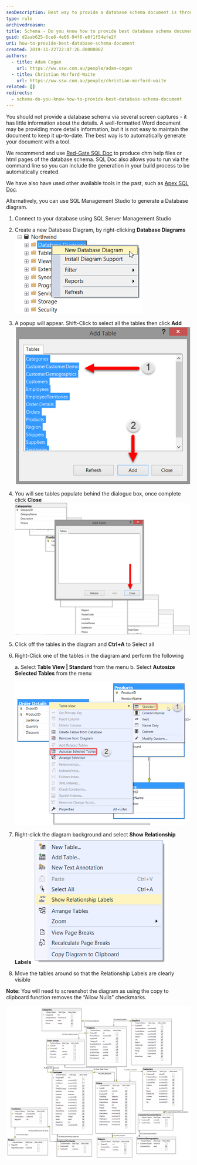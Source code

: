 ```yaml
---
seoDescription: Best way to provide a database schema document is through automatic generation using tools like Red-Gate SQL Doc or Apex SQL Doc, which can produce chm help files or html pages of the database schema.
type: rule
archivedreason:
title: Schema - Do you know how to provide best database schema document?
guid: d2aab625-6ce6-4e66-94f6-e6f1f54efe2f
uri: how-to-provide-best-database-schema-document
created: 2019-11-22T22:47:26.0000000Z
authors:
  - title: Adam Cogan
    url: https://ww.ssw.com.au/people/adam-cogan
  - title: Christian Morford-Waite
    url: https://ww.ssw.com.au/people/christian-morford-waite
related: []
redirects:
  - schema-do-you-know-how-to-provide-best-database-schema-document
---
```


You should not provide a database schema via several screen captures - it has little information about the details. A well-formatted Word document may be providing more details information, but it is not easy to maintain the document to keep it up-to-date. The best way is to automatically generate your document with a tool.

<!--endintro-->

We recommend and use [Red-Gate SQL Doc](https://www.ssw.com.au/archive/standards/developer-general/sqlservertools.html#SqlDoc) to produce chm help files or html pages of the database schema. SQL Doc also allows you to run via the command line so you can include the generation in your build process to be automatically created.

We have also have used other available tools in the past, such as [Apex SQL Doc](https://www.ssw.com.au/archive/standards/developer-general/sqlservertools.html#ApexSqlDoc).

Alternatively, you can use SQL Management Studio to generate a Database diagram.

1. Connect to your database using SQL Server Management Studio

2. Create a new Database Diagram, by right-clicking **Database Diagrams**
   ![Figure: New Database Diagram](SqlDiagramNew.png)

3. A popup will appear. Shift-Click to select all the tables then click **Add**
   ![Figure: Selecting tables for diagram](SqlDiagramSelectingTables.png)

4. You will see tables populate behind the dialogue box, once complete click **Close**
   ![Figure: Tables populated](SqlDiagramTablesPopulated.png)

5. Click off the tables in the diagram and **Ctrl+A** to Select all

6. Right-Click one of the tables in the diagram and perform the following

   a. Select **Table View | Standard** from the menu
   b. Select **Autosize Selected Tables** from the menu

   ![Figure: Changing the database table diagram to Standard View and Autosize](SqlDiagramStandardAutoSize.png)

7. Right-click the diagram background and select **Show Relationship Labels**
   ![Figure: Show Relationship Labels](SqlDiagramShowRelationshipLabels.png)

8. Move the tables around so that the Relationship Labels are clearly visible

**Note:** You will need to screenshot the diagram as using the copy to clipboard function removes the “Allow Nulls” checkmarks.

![Figure: Northwind Database Schema](SqlDiagramNorthwindSchema.png)
